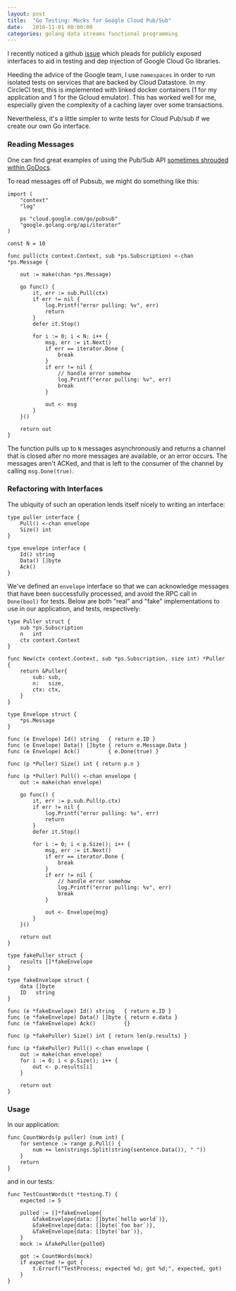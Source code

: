 ```yaml
---
layout: post
title:  "Go Testing: Mocks for Google Cloud Pub/Sub"
date:   2016-11-01 00:00:00
categories: golang data streams functional programming
---
```


I recently noticed a github [issue](https://github.com/GoogleCloudPlatform/google-cloud-go/issues/409) which pleads for publicly exposed interfaces to aid in testing and dep injection of Google Cloud Go libraries.

Heeding the advice of the Google team, I use `namespaces` in order to run isolated tests on services that are backed by Cloud Datastore. 
In my CircleCI test, this is implemented with linked docker containers (1 for my application and 1 for the Gcloud emulator). 
This has worked well for me, especially given the complexity of a caching layer over some transactions.

Nevertheless, it's a little simpler to write tests for Cloud Pub/sub if we create our own Go interface.

### Reading Messages

One can find great examples of using the Pub/Sub API [sometimes shrouded within GoDocs](https://godoc.org/cloud.google.com/go/pubsub).

To read messages off of Pubsub, we might do something like this:

``` 
import (
	"context"
	"log"

	ps "cloud.google.com/go/pubsub"
	"google.golang.org/api/iterator"
)

const N = 10

func pull(ctx context.Context, sub *ps.Subscription) <-chan *ps.Message {

	out := make(chan *ps.Message)

	go func() {
		it, err := sub.Pull(ctx)
		if err != nil {
			log.Printf("error pulling: %v", err)
			return
		}
		defer it.Stop()

		for i := 0; i < N; i++ {
			msg, err := it.Next()
			if err == iterator.Done {
				break
			}
			if err != nil {
				// handle error somehow
				log.Printf("error pulling: %v", err)
				break
			}

			out <- msg
		}
	}()

	return out
}
```

The function pulls up to `N` messages asynchronously and returns a channel that is closed after no more messages are available, or an error occurs.
The messages aren't ACKed, and that is left to the consumer of the channel by calling `msg.Done(true)`.

### Refactoring with Interfaces 

The ubiquity of such an operation lends itself nicely to writing an interface:

```
type puller interface {
	Pull() <-chan envelope
	Size() int
}

type envelope interface {
	Id() string
	Data() []byte
	Ack()
}
```

We've defined an `envelope` interface so that we can acknowledge messages that have been successfully processed, and avoid the RPC call in `Done(bool)` for tests.
Below are both "real" and "fake" implementations to use in our application, and tests, respectively:

```
type Puller struct {
	sub *ps.Subscription
	n   int
	ctx context.Context
}

func New(ctx context.Context, sub *ps.Subscription, size int) *Puller {
	return &Puller{
		sub: sub,
		n:   size,
		ctx: ctx,
	}
}

type Envelope struct {
	*ps.Message
}

func (e Envelope) Id() string   { return e.ID }
func (e Envelope) Data() []byte { return e.Message.Data }
func (e Envelope) Ack()         { e.Done(true) }

func (p *Puller) Size() int { return p.n }

func (p *Puller) Pull() <-chan envelope {
	out := make(chan envelope)

	go func() {
		it, err := p.sub.Pull(p.ctx)
		if err != nil {
			log.Printf("error pulling: %v", err)
			return
		}
		defer it.Stop()

		for i := 0; i < p.Size(); i++ {
			msg, err := it.Next()
			if err == iterator.Done {
				break
			}
			if err != nil {
				// handle error somehow
				log.Printf("error pulling: %v", err)
				break
			}

			out <- Envelope{msg}
		}
	}()

	return out
}

type fakePuller struct {
	results []*fakeEnvelope
}

type fakeEnvelope struct {
	data []byte
	ID   string
}

func (e *fakeEnvelope) Id() string   { return e.ID }
func (e *fakeEnvelope) Data() []byte { return e.data }
func (e *fakeEnvelope) Ack()         {}

func (p *fakePuller) Size() int { return len(p.results) }

func (p *fakePuller) Pull() <-chan envelope {
	out := make(chan envelope)
	for i := 0; i < p.Size(); i++ {
		out <- p.results[i]
	}

	return out
}

```

### Usage 

In our application: 
```
func CountWords(p puller) (num int) {
	for sentence := range p.Pull() {
		num += len(strings.Split(string(sentence.Data()), " "))
	}
	return
}
```

and in our tests:
```
func TestCountWords(t *testing.T) {
	expected := 5

	pulled := []*fakeEnvelope{
		&fakeEnvelope{data: []byte(`hello world`)},
		&fakeEnvelope{data: []byte(`foo bar`)},
		&fakeEnvelope{data: []byte(`bar`)},
	}
	mock := &fakePuller{pulled}

	got := CountWords(mock)
	if expected != got {
		t.Errorf("TestProcess; expected %d; got %d;", expected, got)
	}
}
```




